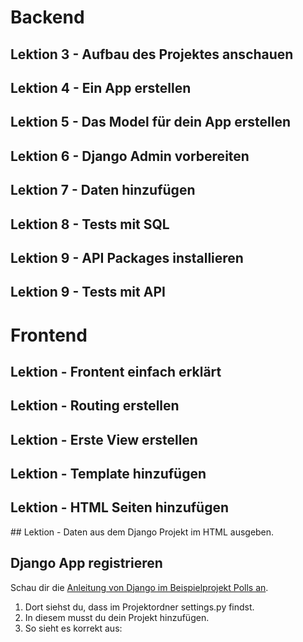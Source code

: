 # Backend
## Lektion 3 - Aufbau des Projektes anschauen
## Lektion 4 - Ein App erstellen
## Lektion 5 - Das Model für dein App erstellen 
## Lektion 6 - Django Admin vorbereiten
## Lektion 7 - Daten hinzufügen
## Lektion 8 - Tests mit SQL
## Lektion 9 - API Packages installieren
## Lektion 9 - Tests mit API 


# Frontend 
## Lektion - Frontent einfach erklärt
## Lektion - Routing erstellen
## Lektion - Erste View erstellen
## Lektion - Template hinzufügen
## Lektion - HTML Seiten hinzufügen
## Lektion - Daten aus dem Django Projekt im HTML ausgeben.


## Django App registrieren
Schau dir die [Anleitung von Django im Beispielprojekt Polls an](https://docs.djangoproject.com/en/4.0/ref/applications/#configuring-applications). 

1. Dort siehst du, dass im Projektordner settings.py findst. 
2. In diesem musst du dein Projekt hinzufügen. 
3. So sieht es korrekt aus: 

<!-- TODO: Settings -->
<!-- TODO: Models -->
<!-- TODO: Admin -->
<!-- TODO: Views -->




